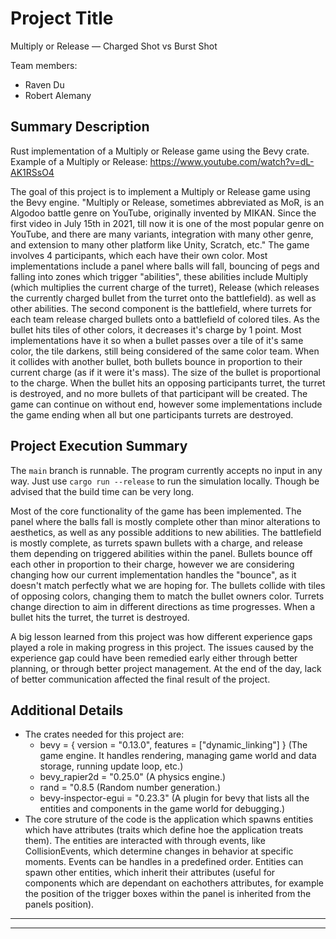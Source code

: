 # Project Title
Multiply or Release — Charged Shot vs Burst Shot

Team members:

- Raven Du
- Robert Alemany

## Summary Description

Rust implementation of a Multiply or Release game using the Bevy crate. Example of a Multiply or Release: https://www.youtube.com/watch?v=dL-AK1RSsO4

The goal of this project is to implement a Multiply or Release game using the Bevy engine. 
"Multiply or Release, sometimes abbreviated as MoR, is an Algodoo battle genre on YouTube, originally invented by MIKAN. Since the first video in July 15th in 2021, till now it is one of the most popular genre on YouTube, and there are many variants, integration with many other genre, and extension to many other platform like Unity, Scratch, etc."
The game involves 4 participants, which each have their own color. Most implementations include a panel where balls will fall, bouncing of pegs and falling into zones which trigger "abilities", these abilities include Multiply (which multiplies the current charge of the turret), Release (which releases the currently charged bullet from the turret onto the battlefield). as well as other abilities. The second component is the battlefield, where turrets for each team release charged bullets onto a battlefield of colored tiles. As the bullet hits tiles of other colors, it decreases it's charge by 1 point. Most implementations have it so when a bullet passes over a tile of it's same color, the tile darkens, still being considered of the same color team. When it collides with another bullet, both bullets bounce in proportion to their current charge (as if it were it's mass). The size of the bullet is proportional to the charge. When the bullet hits an opposing participants turret, the turret is destroyed, and no more bullets of that participant will be created. The game can continue on without end, however some implementations include the game ending when all but one participants turrets are destroyed.

## Project Execution Summary

The `main` branch is runnable. The program currently accepts no input in any way. Just use `cargo run --release` to run the simulation locally. Though be advised that the build time can be very long.

Most of the core functionality of the game has been implemented. The panel where the balls fall is mostly complete other than minor alterations to aesthetics, as well as any possible additions to new abilities. The battlefield is mostly complete, as turrets spawn bullets with a charge, and release them depending on triggered abilities within the panel. Bullets bounce off each other in proportion to their charge, however we are considering changing how our current implementation handles the "bounce", as it doesn't match perfectly what we are hoping for. The bullets collide with tiles of opposing colors, changing them to match the bullet owners color. Turrets change direction to aim in different directions as time progresses. When a bullet hits the turret, the turret is destroyed.

A big lesson learned from this project was how different experience gaps played a role in making progress in this project. The issues caused by the experience gap could have been remedied early either through better planning, or through better project management. At the end of the day, lack of better communication affected the final result of the project. 

## Additional Details

- The crates needed for this project are:
  - bevy = { version = "0.13.0", features = ["dynamic_linking"] } (The game engine. It handles rendering, managing game world and data storage, running update loop, etc.)
  - bevy_rapier2d = "0.25.0" (A physics engine.)
  - rand = "0.8.5 (Random number generation.)
  - bevy-inspector-egui = "0.23.3" (A plugin for bevy that lists all the entities and components in the game world for debugging.)
- The core struture of the code is the application which spawns entities which have attributes (traits which define hoe the application treats them). The entities are interacted with through events, like CollisionEvents, which determine changes in behavior at specific moments. Events can be handles in a predefined order. Entities can spawn other entities, which inherit their attributes (useful for components which are dependant on eachothers attributes, for example the position of the trigger boxes within the panel is inherited from the panels position).

***
***
